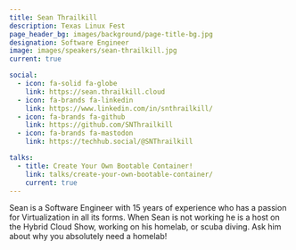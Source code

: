 ```yaml
---
title: Sean Thrailkill
description: Texas Linux Fest
page_header_bg: images/background/page-title-bg.jpg
designation: Software Engineer
image: images/speakers/sean-thrailkill.jpg
current: true

social:
  - icon: fa-solid fa-globe
    link: https://sean.thrailkill.cloud
  - icon: fa-brands fa-linkedin
    link: https://www.linkedin.com/in/snthrailkill/
  - icon: fa-brands fa-github
    link: https://github.com/SNThrailkill
  - icon: fa-brands fa-mastodon
    link: https://techhub.social/@SNThrailkill

talks:
  - title: Create Your Own Bootable Container!
    link: talks/create-your-own-bootable-container/
    current: true
---
```


Sean is a Software Engineer with 15 years of experience who has a passion for
Virtualization in all its forms.  When Sean is not working he is a host on the
Hybrid Cloud Show, working on his homelab, or scuba diving. Ask him about why
you absolutely need a homelab!
